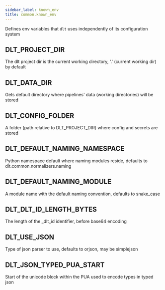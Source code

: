 ```yaml
---
sidebar_label: known_env
title: common.known_env
---
```


Defines env variables that `dlt` uses independently of its configuration system

## DLT\_PROJECT\_DIR

The dlt project dir is the current working directory, '.' (current working dir) by default

## DLT\_DATA\_DIR

Gets default directory where pipelines' data (working directories) will be stored

## DLT\_CONFIG\_FOLDER

A folder (path relative to DLT_PROJECT_DIR) where config and secrets are stored

## DLT\_DEFAULT\_NAMING\_NAMESPACE

Python namespace default where naming modules reside, defaults to dlt.common.normalizers.naming

## DLT\_DEFAULT\_NAMING\_MODULE

A module name with the default naming convention, defaults to snake_case

## DLT\_DLT\_ID\_LENGTH\_BYTES

The length of the _dlt_id identifier, before base64 encoding

## DLT\_USE\_JSON

Type of json parser to use, defaults to orjson, may be simplejson

## DLT\_JSON\_TYPED\_PUA\_START

Start of the unicode block within the PUA used to encode types in typed json

